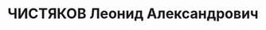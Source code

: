 ---
title: ЧИСТЯКОВ Леонид Александрович
description: "Род. в 1906, Ивановская обл., г. Кинешма. \n "
---